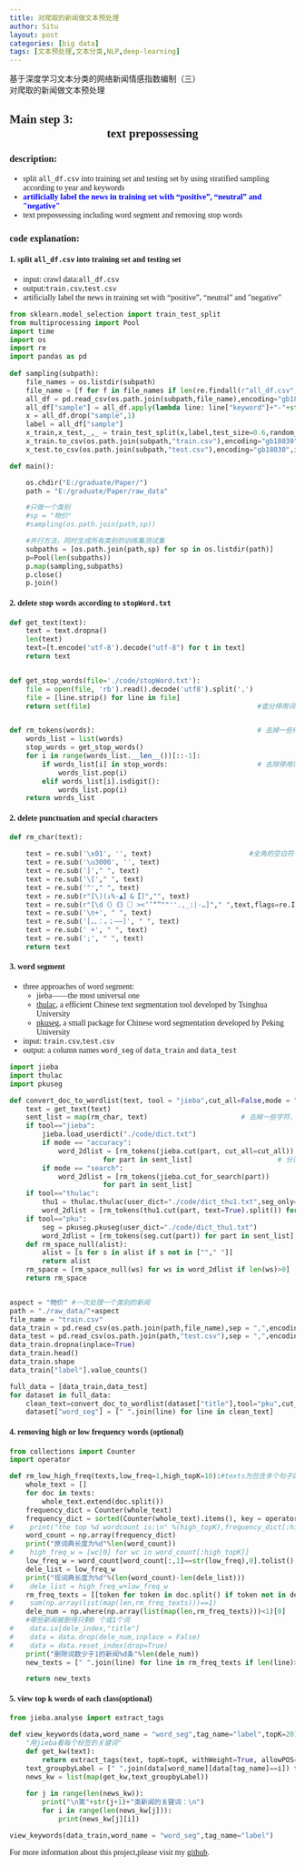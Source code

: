 ```yaml
---
title: 对爬取的新闻做文本预处理
author: Situ
layout: post
categories: [big data]
tags: [文本预处理,文本分类,NLP,deep-learning]
---
```


<font face="仿宋" >基于深度学习文本分类的网络新闻情感指数编制（三）<br>对爬取的新闻做文本预处理</font>
<style>
    body {font-family: "华文中宋"}
</style>

## Main step 3:<center>text prepossessing</center>
### description:
- split ```all_df.csv``` into training set and testing set by using stratified sampling according to year and keywords
- <b><font color="blue">artificially label the news in training set with “positive”, “neutral” and "negative"</font></b>
- text prepossessing including word segment and removing stop words

### code explanation:
#### 1. split ```all_df.csv``` into training set and testing set 
- input: crawl data:```all_df.csv```
- output:```train.csv```,```test.csv```
- artificially label the news in training set with “positive”, “neutral” and "negative"

```python
from sklearn.model_selection import train_test_split
from multiprocessing import Pool
import time
import os
import re
import pandas as pd
    
def sampling(subpath):
    file_names = os.listdir(subpath)
    file_name = [f for f in file_names if len(re.findall(r"all_df.csv",f))>0][0] #只读取后缀名为csv的文件
    all_df = pd.read_csv(os.path.join(subpath,file_name),encoding="gb18030",engine="python")
    all_df["sample"] = all_df.apply(lambda line: line["keyword"]+"-"+str(line["year"]),axis=1)   
    x = all_df.drop("sample",1)
    label = all_df["sample"]
    x_train,x_test,_,_ = train_test_split(x,label,test_size=0.6,random_state=1994)
    x_train.to_csv(os.path.join(subpath,"train.csv"),encoding="gb18030",index=False) #需要人工打标签的
    x_test.to_csv(os.path.join(subpath,"test.csv"),encoding="gb18030",index=False)  

def main():

    os.chdir("E:/graduate/Paper/")
    path = "E:/graduate/Paper/raw_data"

    #只做一个类别
    #sp = "物价"
    #sampling(os.path.join(path,sp))

    #并行方法，同时生成所有类别的训练集测试集
    subpaths = [os.path.join(path,sp) for sp in os.listdir(path)]
    p=Pool(len(subpaths))
    p.map(sampling,subpaths)      
    p.close()
    p.join()      
```

#### 2. delete stop words according to ```stopWord.txt```
```python
def get_text(text):
    text = text.dropna() 
    len(text)
    text=[t.encode('utf-8').decode("utf-8") for t in text] 
    return text


def get_stop_words(file='./code/stopWord.txt'):
    file = open(file, 'rb').read().decode('utf8').split(',')
    file = [line.strip() for line in file]
    return set(file)                                         #查分停用词函数


def rm_tokens(words):                                        # 去掉一些停用词和完全包含数字的字符串
    words_list = list(words)
    stop_words = get_stop_words()
    for i in range(words_list.__len__())[::-1]:
        if words_list[i] in stop_words:                      # 去除停用词
            words_list.pop(i)
        elif words_list[i].isdigit():
            words_list.pop(i)
    return words_list
```
#### 2. delete punctuation and special characters
```python
def rm_char(text):

    text = re.sub('\x01', '', text)                        #全角的空白符  感觉问好 感叹号不应该删除
    text = re.sub('\u3000', '', text) 
    text = re.sub(']'," ", text) 
    text = re.sub('\['," ", text) 
    text = re.sub('"'," ", text) 
    text = re.sub(r"[\)(↓%·▲】&【]","", text) 
    text = re.sub(r"[\d（）《》〖〗><‘’“”""''.,_:|-…]"," ",text,flags=re.I)
    text = re.sub('\n+', " ", text)
    text = re.sub('[，、：。；——]', " ", text)
    text = re.sub(' +', " ", text)
    text = re.sub(';', " ", text)
    return text
```

#### 3. word segment
- three approaches of word segment:
    - jieba——the most universal one
    - [thulac](http://thulac.thunlp.org/), a efficient Chinese text segmentation tool developed by Tsinghua University
    - [pkuseg](https://github.com/lancopku/pkuseg-python), a small package for Chinese word segmentation developed by Peking University
- input: ```train.csv```,```test.csv```
- output: a column names ```word_seg``` of ```data_train``` and ```data_test```

```python
import jieba
import thulac 
import pkuseg

def convert_doc_to_wordlist(text, tool = "jieba",cut_all=False,mode = "accuracy"):
    text = get_text(text)
    sent_list = map(rm_char, text)                       # 去掉一些字符，例如\u3000
    if tool=="jieba":
        jieba.load_userdict("./code/dict.txt")
        if mode == "accuracy":
            word_2dlist = [rm_tokens(jieba.cut(part, cut_all=cut_all))
                       for part in sent_list]                     # 分词
        if mode == "search":
            word_2dlist = [rm_tokens(jieba.cut_for_search(part))
                       for part in sent_list]
    if tool=="thulac":
        thu1 = thulac.thulac(user_dict="./code/dict_thu1.txt",seg_only=True)  #只进行分词，不进行词性标注
        word_2dlist = [rm_tokens(thu1.cut(part, text=True).split()) for part in sent_list]
    if tool=="pku":
        seg = pkuseg.pkuseg(user_dict="./code/dict_thu1.txt")
        word_2dlist = [rm_tokens(seg.cut(part)) for part in sent_list]
    def rm_space_null(alist):
        alist = [s for s in alist if s not in [""," "]]
        return alist
    rm_space = [rm_space_null(ws) for ws in word_2dlist if len(ws)>0]
    return rm_space


aspect = "物价" #一次处理一个类别的新闻
path = "./raw_data/"+aspect  
file_name = "train.csv"
data_train = pd.read_csv(os.path.join(path,file_name),sep = ",",encoding="gb18030",engine="python")
data_test = pd.read_csv(os.path.join(path,"test.csv"),sep = ",",encoding="gb18030",engine="python")
data_train.dropna(inplace=True)
data_train.head()
data_train.shape
data_train["label"].value_counts()

full_data = [data_train,data_test]
for dataset in full_data:
    clean_text=convert_doc_to_wordlist(dataset["title"],tool="pku",cut_all=False,mode ="accuracy")
    dataset["word_seg"] = [" ".join(line) for line in clean_text]
```

#### 4. removing high or low frequency words (optional)
```python
from collections import Counter
import operator

def rm_low_high_freq(texts,low_freq=1,high_topK=10):#texts为包含多个句子的列表
    whole_text = []
    for doc in texts:
        whole_text.extend(doc.split())
    frequency_dict = Counter(whole_text)
    frequency_dict = sorted(Counter(whole_text).items(), key = operator.itemgetter(1), reverse=True) #=True 降序排列
#    print("the top %d wordcount is:\n" %(high_topK),frequency_dict[:high_topK],"/n")
    word_count = np.array(frequency_dict)
    print("原词典长度为%d"%len(word_count))
#    high_freq_w = [wc[0] for wc in word_count[:high_topK]]
    low_freq_w = word_count[word_count[:,1]==str(low_freq),0].tolist()
    dele_list = low_freq_w
    print("现词典长度为%d"%(len(word_count)-len(dele_list)))
#    dele_list = high_freq_w+low_freq_w
    rm_freq_texts = [[token for token in doc.split() if token not in dele_list] for doc in texts]
#    sum(np.array(list(map(len,rm_freq_texts)))==1)
    dele_num = np.where(np.array(list(map(len,rm_freq_texts)))<1)[0]
    #哪些新闻被删得只剩0 个或1个词
#    data.ix[dele_index,"title"]
#    data = data.drop(dele_num,inplace = False)
#    data = data.reset_index(drop=True)
    print("删除词数少于1的新闻%d条"%len(dele_num))
    new_texts = [" ".join(line) for line in rm_freq_texts if len(line)>0]

    return new_texts
```
#### 5. view top k words of each class(optional)
```python
from jieba.analyse import extract_tags

def view_keywords(data,word_name = "word_seg",tag_name="label",topK=20):
    "用jieba看每个标签的关键词"
    def get_kw(text):
        return extract_tags(text, topK=topK, withWeight=True, allowPOS=())
    text_groupbyLabel = [" ".join(data[word_name][data[tag_name]==i]) for i in  range(-1,2)]
    news_kw = list(map(get_kw,text_groupbyLabel))
    
    for j in range(len(news_kw)):
        print("\n第"+str(j+1)+"类新闻的关键词：\n")
        for i in range(len(news_kw[j])):
            print(news_kw[j][i])

view_keywords(data_train,word_name = "word_seg",tag_name="label")
```

For more information about this project,please visit my [github](https://github.com/Snowing-ST/Construction-and-Application-of-Online-News-Sentiment-Index).
